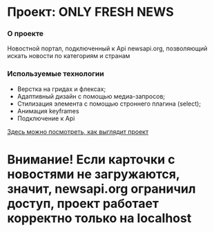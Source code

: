 # Проект: ONLY FRESH NEWS

### О проекте

Новостной портал, подключенный к Api newsapi.org, позволяющий искать новости по категориям и странам

### Используемые технологии

- Верстка на гридах и флексах;
- Адаптивный дизайн с помощью медиа-запросов;
- Стилизация элемента с помощью строннего плагина (select);
- Анимация keyframes
- Подключение к Api

[Здесь можно посмотреть, как выглядит проект](https://elenasharnina.github.io/NEWS/)

# Внимание! Если карточки с новостями не загружаются, значит, newsapi.org ограничил доступ, проект работает корректно только на localhost
